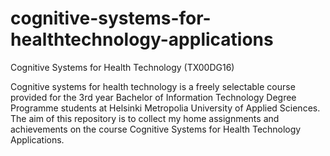 # cognitive-systems-for-healthtechnology-applications
Cognitive Systems for Health Technology (TX00DG16)

Cognitive systems for health technology is a freely selectable course provided for the 3rd year Bachelor of Information Technology Degree Programme students at Helsinki Metropolia University of Applied Sciences. The aim of this repository is to collect my home assignments and achievements on the course Cognitive Systems for Health Technology Applications.
